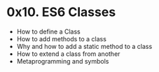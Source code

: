 # 0x10. ES6 Classes

- How to define a Class
- How to add methods to a class
- Why and how to add a static method to a class
- How to extend a class from another
- Metaprogramming and symbols
